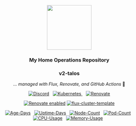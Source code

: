 <div align="center">

<img src="https://raw.githubusercontent.com/onedr0p/home-ops/main/docs/src/assets/logo.png" align="center" width="144px" height="144px"/>

### My Home Operations Repository
### v2-talos

_... managed with Flux, Renovate, and GitHub Actions_ 🤖

</div>

<div align="center">

[![Discord](https://img.shields.io/discord/673534664354430999?style=for-the-badge&label&logo=discord&logoColor=white&color=blue)](https://discord.gg/home-operations)&nbsp;&nbsp;
[![Kubernetes](https://img.shields.io/badge/dynamic/yaml?url=https%3A%2F%2Fraw.githubusercontent.com%2Frodent1%2Fhome-ops%2Fmain%2Fkubernetes%2Fmain%2Ftalos%2Ftalconfig.yaml&query=%24.kubernetesVersion&style=for-the-badge&logo=kubernetes&logoColor=white&label=%20)
](https://www.talos.dev/)&nbsp;&nbsp;
[![Renovate](https://img.shields.io/github/actions/workflow/status/rodent1/home-ops/renovate.yaml?branch=main&label=&logo=renovatebot&style=for-the-badge&color=blue)](https://github.com/rodent1/home-ops/actions/workflows/renovate.yaml)

</div>

<div align="center">

[![Renovate enabled](https://img.shields.io/badge/renovate-enabled-brightgreen.svg)](https://renovatebot.com/) [![flux-cluster-template](https://img.shields.io/badge/upstream-flux--cluster--template-blue.svg)](https://github.com/onedr0p/flux-cluster-template)

</div>

<div align="center">

[![Age-Days](https://img.shields.io/endpoint?url=https%3A%2F%2Fkromgo.rodent.cc%2Fquery%3Fformat%3Dendpoint%26metric%3Dcluster_age_days&style=flat-square&label=Age)](https://github.com/kashalls/kromgo/)&nbsp;&nbsp;
[![Uptime-Days](https://img.shields.io/endpoint?url=https%3A%2F%2Fkromgo.rodent.cc%2Fquery%3Fformat%3Dendpoint%26metric%3Dcluster_uptime_days&style=flat-square&label=Uptime)](https://github.com/kashalls/kromgo/)&nbsp;&nbsp;
[![Node-Count](https://img.shields.io/endpoint?url=https%3A%2F%2Fkromgo.rodent.cc%2Fquery%3Fformat%3Dendpoint%26metric%3Dcluster_node_count&style=flat-square&label=Nodes)](https://github.com/kashalls/kromgo/)&nbsp;&nbsp;
[![Pod-Count](https://img.shields.io/endpoint?url=https%3A%2F%2Fkromgo.rodent.cc%2Fquery%3Fformat%3Dendpoint%26metric%3Dcluster_pod_count&style=flat-square&label=Pods)](https://github.com/kashalls/kromgo/)&nbsp;&nbsp;
[![CPU-Usage](https://img.shields.io/endpoint?url=https%3A%2F%2Fkromgo.rodent.cc%2Fquery%3Fformat%3Dendpoint%26metric%3Dcluster_cpu_usage&style=flat-square&label=CPU)](https://github.com/kashalls/kromgo/)&nbsp;&nbsp;
[![Memory-Usage](https://img.shields.io/endpoint?url=https%3A%2F%2Fkromgo.rodent.cc%2Fquery%3Fformat%3Dendpoint%26metric%3Dcluster_memory_usage&style=flat-square&label=Memory)](https://github.com/kashalls/kromgo/)&nbsp;&nbsp;

</div>
